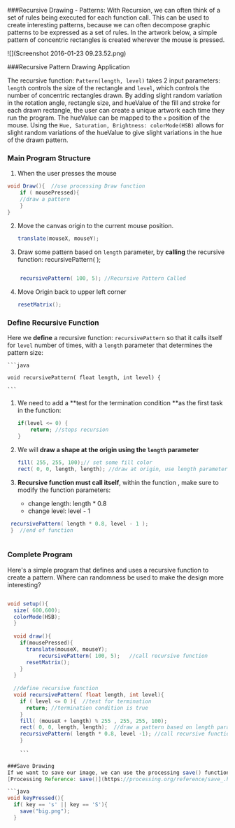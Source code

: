 ###Recursive Drawing - Patterns:
With Recursion, we can often think of a set of rules being executed for each function call. This can be used to create interesting patterns, because we can often decompose graphic patterns to be expressed as a set of rules.  In the artwork below, a simple pattern of concentric rectangles is created wherever the mouse is pressed. 

![](Screenshot 2016-01-23 09.23.52.png)

###Recursive Pattern Drawing Application 

The recursive function: `Pattern(length, level)` takes 2 input parameters: `length` controls the size of the rectangle and `level`, which controls the number of concentric rectangles drawn.  By adding slight random variation in the rotation angle, rectangle size, and hueValue of the fill and stroke for each drawn rectangle, the user can create a unique artwork each time they run the program.  The hueValue can be mapped to the `x` position of the mouse.  Using the `Hue, Saturation, Brightness: colorMode(HSB)` allows for slight random variations of the hueValue to give slight variations in the hue of the drawn pattern.  

### Main Program Structure

1. When the user presses the mouse

```java
void Draw(){  //use processing Draw function
    if ( mousePressed){
    //draw a pattern 
    }
}
```

2. Move the canvas origin to the current mouse position. 
  
    ```java
    translate(mouseX, mouseY);
     ```

3. Draw some pattern based on ``length`` parameter, by **calling** the recursive function: recursivePattern( );
    
```java 
        
    recursivePattern( 100, 5); //Recursive Pattern Called 
```
       
4. Move Origin back to upper left corner
     ```java
    resetMatrix();
    ```

### Define Recursive Function
Here we **define** a recursive function: `recursivePattern` so that it calls itself for `level` number of times, with a `length` parameter that determines the pattern size:

    ```java
        
    void recursivePattern( float length, int level) {
    
    ```
        
1. We need to add a **test for the termination condition **as the first task in the function:     
        
    ```java
    if(level <= 0) { 
        return; //stops recursion
    }
     ```
2.  We will **draw a shape at the origin using the ``length`` parameter**  
        
    ```java
    fill( 255, 255, 100);// set some fill color
    rect( 0, 0, length, length); //draw at origin, use length parameter
    ```
        
3. **Recursive function must call itself**, within the function , make sure to modify the function parameters:             

    -  change length:  length * 0.8  
    -  change level:  level - 1 
    
  ```java
   recursivePattern( length * 0.8, level - 1 );  
   }  //end of function
    
   ``` 
                
                
### Complete Program
Here's a simple program that defines and uses a recursive function to create a pattern.  Where can randomness be used to make the design more interesting?

```java

void setup(){
  size( 600,600);
  colorMode(HSB); 
  }
  
  void draw(){
    if(mousePressed){
      translate(mouseX, mouseY); 
          recursivePattern( 100, 5);   //call recursive function
      resetMatrix();
    }
  }
  
  //define recursive function
  void recursivePattern( float length, int level){
    if ( level <= 0 ){  //test for termination
      return; //termination condition is true
    }
    fill( (mouseX + length) % 255 , 255, 255, 100);  
    rect( 0, 0, length, length);  //draw a pattern based on length parameter
    recursivePattern( length * 0.8, level -1); //call recursive function
    }
    
    ```

###Save Drawing
If we want to save our image, we can use the processing save() function and we can call it whenever we press a certain key, like 's'.  This will save our image to our sketch folder. The file can be saved in a variety of file formats.
[Processing Reference: save()](https://processing.org/reference/save_.html)

```java
void keyPressed(){
  if( key == 's' || key == 'S'){
    save("big.png");
  }
  
  ```
